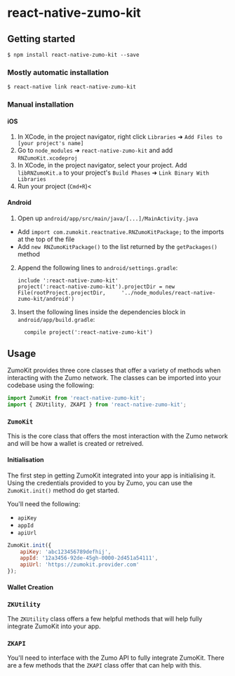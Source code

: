 
# react-native-zumo-kit

## Getting started

`$ npm install react-native-zumo-kit --save`

### Mostly automatic installation

`$ react-native link react-native-zumo-kit`

### Manual installation


#### iOS

1. In XCode, in the project navigator, right click `Libraries` ➜ `Add Files to [your project's name]`
2. Go to `node_modules` ➜ `react-native-zumo-kit` and add `RNZumoKit.xcodeproj`
3. In XCode, in the project navigator, select your project. Add `libRNZumoKit.a` to your project's `Build Phases` ➜ `Link Binary With Libraries`
4. Run your project (`Cmd+R`)<

#### Android

1. Open up `android/app/src/main/java/[...]/MainActivity.java`
  - Add `import com.zumokit.reactnative.RNZumoKitPackage;` to the imports at the top of the file
  - Add `new RNZumoKitPackage()` to the list returned by the `getPackages()` method
2. Append the following lines to `android/settings.gradle`:
  	```
  	include ':react-native-zumo-kit'
  	project(':react-native-zumo-kit').projectDir = new File(rootProject.projectDir, 	'../node_modules/react-native-zumo-kit/android')
  	```
3. Insert the following lines inside the dependencies block in `android/app/build.gradle`:
  	```
      compile project(':react-native-zumo-kit')
  	```

## Usage

ZumoKit provides three core classes that offer a variety of methods when interacting with the Zumo network. The classes can be imported into your codebase using the following:

```javascript
import ZumoKit from 'react-native-zumo-kit';
import { ZKUtility, ZKAPI } from 'react-native-zumo-kit';
```

### `ZumoKit`

This is the core class that offers the most interaction with the Zumo network and will be how a wallet is created or retreived.

#### Initialisation

The first step in getting ZumoKit integrated into your app is initialising it. Using the credentials provided to you by Zumo, you can use the `ZumoKit.init()` method do get started.

You'll need the following:

- `apiKey`
- `appId`
- `apiUrl`

```javascript
ZumoKit.init({
	apiKey: 'abc123456789defhij',
	appId: '12a3456-92de-45gh-0000-2d451a54111',
	apiUrl: 'https://zumokit.provider.com'
});
```

#### Wallet Creation

### `ZKUtility`

The `ZKUtility` class offers a few helpful methods that will help fully integrate ZumoKit into your app.

### `ZKAPI`

You'll need to interface with the Zumo API to fully integrate ZumoKit. There are a few methods that the `ZKAPI` class offer that can help with this.

  
